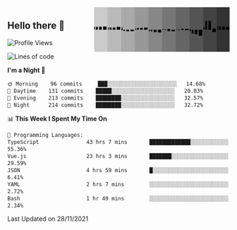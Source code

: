 <img width="307" align="right" src="https://raw.githubusercontent.com/SubZtep/SubZtep/master/assets/eq1.gif"/>

## Hello there 👋

<!--START_SECTION:waka-->
![Profile Views](http://img.shields.io/badge/Profile%20Views-18-blue)

![Lines of code](https://img.shields.io/badge/From%20Hello%20World%20I%27ve%20Written-1.5%20million%20lines%20of%20code-blue)

**I'm a Night 🦉** 

```text
🌞 Morning    96 commits     ███░░░░░░░░░░░░░░░░░░░░░░   14.68% 
🌆 Daytime    131 commits    █████░░░░░░░░░░░░░░░░░░░░   20.03% 
🌃 Evening    213 commits    ████████░░░░░░░░░░░░░░░░░   32.57% 
🌙 Night      214 commits    ████████░░░░░░░░░░░░░░░░░   32.72%

```


📊 **This Week I Spent My Time On** 

```text
💬 Programming Languages: 
TypeScript               43 hrs 7 mins       █████████████░░░░░░░░░░░░   55.36% 
Vue.js                   23 hrs 3 mins       ███████░░░░░░░░░░░░░░░░░░   29.59% 
JSON                     4 hrs 59 mins       █░░░░░░░░░░░░░░░░░░░░░░░░   6.41% 
YAML                     2 hrs 7 mins        ░░░░░░░░░░░░░░░░░░░░░░░░░   2.72% 
Bash                     1 hr 49 mins        ░░░░░░░░░░░░░░░░░░░░░░░░░   2.34%

```


 Last Updated on 28/11/2021
<!--END_SECTION:waka-->
